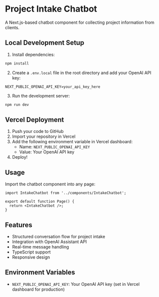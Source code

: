 # Project Intake Chatbot

A Next.js-based chatbot component for collecting project information from clients.

## Local Development Setup

1. Install dependencies:
```bash
npm install
```

2. Create a `.env.local` file in the root directory and add your OpenAI API key:
```
NEXT_PUBLIC_OPENAI_API_KEY=your_api_key_here
```

3. Run the development server:
```bash
npm run dev
```

## Vercel Deployment

1. Push your code to GitHub
2. Import your repository in Vercel
3. Add the following environment variable in Vercel dashboard:
   - Name: `NEXT_PUBLIC_OPENAI_API_KEY`
   - Value: Your OpenAI API key
4. Deploy!

## Usage

Import the chatbot component into any page:

```tsx
import IntakeChatbot from '../components/IntakeChatbot';

export default function Page() {
  return <IntakeChatbot />;
}
```

## Features

- Structured conversation flow for project intake
- Integration with OpenAI Assistant API
- Real-time message handling
- TypeScript support
- Responsive design

## Environment Variables

- `NEXT_PUBLIC_OPENAI_API_KEY`: Your OpenAI API key (set in Vercel dashboard for production) 